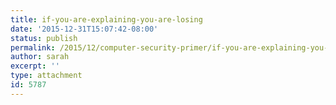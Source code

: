 ```yaml
---
title: if-you-are-explaining-you-are-losing
date: '2015-12-31T15:07:42-08:00'
status: publish
permalink: /2015/12/computer-security-primer/if-you-are-explaining-you-are-losing
author: sarah
excerpt: ''
type: attachment
id: 5787
---
```

<!DOCTYPE html PUBLIC "-//W3C//DTD HTML 4.0 Transitional//EN" "http://www.w3.org/TR/REC-html40/loose.dtd">
<?xml encoding="UTF-8">
